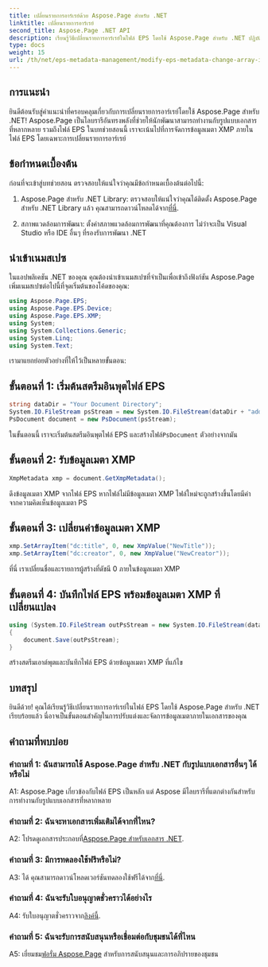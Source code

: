 ```yaml
---
title: เปลี่ยนรายการอาร์เรย์ด้วย Aspose.Page สำหรับ .NET
linktitle: เปลี่ยนรายการอาร์เรย์
second_title: Aspose.Page .NET API
description: เรียนรู้วิธีเปลี่ยนรายการอาร์เรย์ในไฟล์ EPS โดยใช้ Aspose.Page สำหรับ .NET ปฏิบัติตามคำแนะนำทีละขั้นตอนของเราเพื่อการจัดการข้อมูลเมตาที่มีประสิทธิภาพ
type: docs
weight: 15
url: /th/net/eps-metadata-management/modify-eps-metadata-change-array-items/
---
```

## การแนะนำ

ยินดีต้อนรับสู่คำแนะนำที่ครอบคลุมเกี่ยวกับการเปลี่ยนรายการอาร์เรย์โดยใช้ Aspose.Page สำหรับ .NET! Aspose.Page เป็นไลบรารีอันทรงพลังที่ช่วยให้นักพัฒนาสามารถทำงานกับรูปแบบเอกสารที่หลากหลาย รวมถึงไฟล์ EPS ในบทช่วยสอนนี้ เราจะเน้นไปที่การจัดการข้อมูลเมตา XMP ภายในไฟล์ EPS โดยเฉพาะการเปลี่ยนรายการอาร์เรย์

## ข้อกำหนดเบื้องต้น

ก่อนที่จะเข้าสู่บทช่วยสอน ตรวจสอบให้แน่ใจว่าคุณมีข้อกำหนดเบื้องต้นต่อไปนี้:

1. Aspose.Page สำหรับ .NET Library: ตรวจสอบให้แน่ใจว่าคุณได้ติดตั้ง Aspose.Page สำหรับ .NET Library แล้ว คุณสามารถดาวน์โหลดได้จาก[ที่นี่](https://releases.aspose.com/page/net/).

2. สภาพแวดล้อมการพัฒนา: ตั้งค่าสภาพแวดล้อมการพัฒนาที่คุณต้องการ ไม่ว่าจะเป็น Visual Studio หรือ IDE อื่นๆ ที่รองรับการพัฒนา .NET

## นำเข้าเนมสเปซ

ในแอปพลิเคชัน .NET ของคุณ คุณต้องนำเข้าเนมสเปซที่จำเป็นเพื่อเข้าถึงฟังก์ชัน Aspose.Page เพิ่มเนมสเปซต่อไปนี้ที่จุดเริ่มต้นของโค้ดของคุณ:

```csharp
using Aspose.Page.EPS;
using Aspose.Page.EPS.Device;
using Aspose.Page.EPS.XMP;
using System;
using System.Collections.Generic;
using System.Linq;
using System.Text;

```

เรามาแยกย่อยตัวอย่างที่ให้ไว้เป็นหลายขั้นตอน:

## ขั้นตอนที่ 1: เริ่มต้นสตรีมอินพุตไฟล์ EPS

```csharp
string dataDir = "Your Document Directory";
System.IO.FileStream psStream = new System.IO.FileStream(dataDir + "add_simple_props_input.eps", System.IO.FileMode.Open, System.IO.FileAccess.Read);
PsDocument document = new PsDocument(psStream);
```

 ในขั้นตอนนี้ เราจะเริ่มต้นสตรีมอินพุตไฟล์ EPS และสร้างไฟล์`PsDocument` ตัวอย่างจากมัน

## ขั้นตอนที่ 2: รับข้อมูลเมตา XMP

```csharp
XmpMetadata xmp = document.GetXmpMetadata();
```

ดึงข้อมูลเมตา XMP จากไฟล์ EPS หากไฟล์ไม่มีข้อมูลเมตา XMP ไฟล์ใหม่จะถูกสร้างขึ้นโดยมีค่าจากความคิดเห็นข้อมูลเมตา PS

## ขั้นตอนที่ 3: เปลี่ยนค่าข้อมูลเมตา XMP

```csharp
xmp.SetArrayItem("dc:title", 0, new XmpValue("NewTitle"));
xmp.SetArrayItem("dc:creator", 0, new XmpValue("NewCreator"));
```

ที่นี่ เราเปลี่ยนชื่อและรายการผู้สร้างที่ดัชนี 0 ภายในข้อมูลเมตา XMP

## ขั้นตอนที่ 4: บันทึกไฟล์ EPS พร้อมข้อมูลเมตา XMP ที่เปลี่ยนแปลง

```csharp
using (System.IO.FileStream outPsStream = new System.IO.FileStream(dataDir + "change_array_items_output.eps", System.IO.FileMode.Create, System.IO.FileAccess.Write))
{
    document.Save(outPsStream);
}
```

สร้างสตรีมเอาต์พุตและบันทึกไฟล์ EPS ด้วยข้อมูลเมตา XMP ที่แก้ไข

## บทสรุป

ยินดีด้วย! คุณได้เรียนรู้วิธีเปลี่ยนรายการอาร์เรย์ในไฟล์ EPS โดยใช้ Aspose.Page สำหรับ .NET เรียบร้อยแล้ว นี่อาจเป็นขั้นตอนสำคัญในการปรับแต่งและจัดการข้อมูลเมตาภายในเอกสารของคุณ

## คำถามที่พบบ่อย

### คำถามที่ 1: ฉันสามารถใช้ Aspose.Page สำหรับ .NET กับรูปแบบเอกสารอื่นๆ ได้หรือไม่

A1: Aspose.Page เกี่ยวข้องกับไฟล์ EPS เป็นหลัก แต่ Aspose มีไลบรารีที่แตกต่างกันสำหรับการทำงานกับรูปแบบเอกสารที่หลากหลาย

### คำถามที่ 2: ฉันจะหาเอกสารเพิ่มเติมได้จากที่ไหน?

 A2: โปรดดูเอกสารประกอบที่[Aspose.Page สำหรับเอกสาร .NET](https://reference.aspose.com/page/net/).

### คำถามที่ 3: มีการทดลองใช้ฟรีหรือไม่?

 A3: ได้ คุณสามารถดาวน์โหลดเวอร์ชันทดลองใช้ฟรีได้จาก[ที่นี่](https://releases.aspose.com/).

### คำถามที่ 4: ฉันจะรับใบอนุญาตชั่วคราวได้อย่างไร

 A4: รับใบอนุญาตชั่วคราวจาก[ลิงค์นี้](https://purchase.aspose.com/temporary-license/).

### คำถามที่ 5: ฉันจะรับการสนับสนุนหรือเชื่อมต่อกับชุมชนได้ที่ไหน

 A5: เยี่ยมชม[ฟอรั่ม Aspose.Page](https://forum.aspose.com/c/page/39) สำหรับการสนับสนุนและการอภิปรายของชุมชน